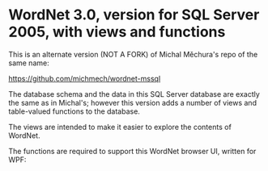 # WordNet 3.0, version for SQL Server 2005, with views and functions

This is an alternate version (NOT A FORK) of Michal Měchura's repo of the same name:

https://github.com/michmech/wordnet-mssql

The database schema and the data in this SQL Server database are exactly the same as in Michal's; however this version adds a number of views and table-valued functions to the database.

The views are intended to make it easier to explore the contents of WordNet.

The functions are required to support this WordNet browser UI, written for WPF:
